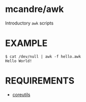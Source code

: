 # mcandre/awk

Introductory `awk` scripts

# EXAMPLE

```
$ cat /dev/null | awk -f hello.awk
Hello World!
```

# REQUIREMENTS

* [coreutils](https://www.gnu.org/software/coreutils/coreutils.html)
